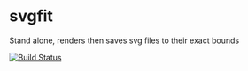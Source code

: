 # svgfit
Stand alone, renders then saves svg files to their exact bounds

[![Build Status](https://travis-ci.org/mikemellor11/svgfit.svg?branch=master)](https://travis-ci.org/mikemellor11/svgfit)